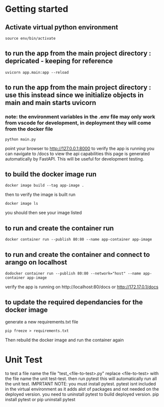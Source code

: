 # Getting started
## Activate virtual python environment 

    source env/bin/activate

## to run the app from the main project directory : depricated - keeping for reference
    uvicorn app.main:app --reload
## to run the app from the main project directory : use this instead since we initialize objects in main and main starts uvicorn
### note: the environment variables in the .env file may only work from vscode for development, in deployment they will come from the docker file
    python main.py

point your browser to http://127.0.0.1:8000 to verify the app is running
you can navigate to /docs to view the api capabilities this page is generated automatically by FastAPI. This will be useful for development testing.

## to build the docker image run
    docker image build --tag app-image .

then to verify the image is built run

    docker image ls
you should then see your image listed

## to run and create the container run
    docker container run --publish 80:80 --name app-container app-image
## to run  and create the container and connect to arango on localhost
    dodocker container run --publish 80:80 --network="host" --name app-container app-image
verify the app is running on http://localhost:80/docs or http://172.17.0.1/docs
## to update the required dependancies for the docker image
generate a new requirements.txt file 

    pip freeze > requirements.txt
Then rebuild the docker image and run the container again

# Unit Test
to test a file name the file "test_\<file-to-test>.py" replace \<file-to-test> with the file name the unit test-test. 
then run
    pytest
this will automatically run all the unit test.
IMPRTANT NOTE: you must install pytest. pytest isnt included in the virtual environment as it adds alot of packages and not needed on the deployed version. you need to uninstall pytest to build deployed version. 
    pip install pytest
or 
    pip uninstall pytest
